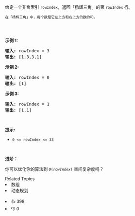 <p>给定一个非负索引 <code>rowIndex</code>，返回「杨辉三角」的第 <code>rowIndex</code><em> </em>行。</p>

<p><small>在「杨辉三角」中，每个数是它左上方和右上方的数的和。</small></p>

<p><img alt="" src="https://pic.leetcode-cn.com/1626927345-DZmfxB-PascalTriangleAnimated2.gif" /></p>

<p> </p>

<p><strong>示例 1:</strong></p>

<pre>
<strong>输入:</strong> rowIndex = 3
<strong>输出:</strong> [1,3,3,1]
</pre>

<p><strong>示例 2:</strong></p>

<pre>
<strong>输入:</strong> rowIndex = 0
<strong>输出:</strong> [1]
</pre>

<p><strong>示例 3:</strong></p>

<pre>
<strong>输入:</strong> rowIndex = 1
<strong>输出:</strong> [1,1]
</pre>

<p> </p>

<p><strong>提示:</strong></p>

<ul>
	<li><code>0 <= rowIndex <= 33</code></li>
</ul>

<p> </p>

<p><strong>进阶：</strong></p>

<p>你可以优化你的算法到 <code><em>O</em>(<i>rowIndex</i>)</code> 空间复杂度吗？</p>
<div><div>Related Topics</div><div><li>数组</li><li>动态规划</li></div></div><br><div><li>👍 398</li><li>👎 0</li></div>